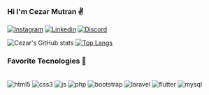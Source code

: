 
### Hi I'm Cezar Mutran ✌️

[![Instagram](https://img.shields.io/badge/Instagram-E4405F?style=for-the-badge&logo=instagram&logoColor=white)](https://www.instagram.com/czr_mutran/)
[![Linkedin](https://img.shields.io/badge/LinkedIn-0077B5?style=for-the-badge&logo=linkedin&logoColor=white)](https://www.linkedin.com/in/cezar-augusto-holanda-mutran-filho-5b2323234/)
[![Discord](https://img.shields.io/badge/Discord-7289DA?style=for-the-badge&logo=discord&logoColor=white)](czr_0707)

![Cezar's GitHub stats](https://github-readme-stats.vercel.app/api?username=czr125&show_icons=true&theme=dracula)
[![Top Langs](https://github-readme-stats.vercel.app/api/top-langs/?username=czr125&layout=donut&theme=dracula)](https://github.com/anuraghazra/github-readme-stats)

### Favorite Tecnologies 🏹
<div style="display: inline_block"><br/>
<img align="center" alt="html5" src="https://img.shields.io/badge/HTML5-E34F26?style=for-the-badge&logo=html5&logoColor=white"/>
<img align="center" alt="css3" src="https://img.shields.io/badge/CSS3-1572B6?style=for-the-badge&logo=css3&logoColor=white">
<img align="center" alt="js" src="https://img.shields.io/badge/JavaScript-F7DF1E?style=for-the-badge&logo=javascript&logoColor=black">
<img align="center" alt="php" src="https://img.shields.io/badge/PHP-777BB4?style=for-the-badge&logo=php&logoColor=white">
<img align="center" alt="bootstrap" src="https://img.shields.io/badge/Bootstrap-563D7C?style=for-the-badge&logo=bootstrap&logoColor=white">
<img align="center" alt="laravel" src="https://img.shields.io/badge/Laravel-FF2D20?style=for-the-badge&logo=laravel&logoColor=white">
<img align="center" alt="flutter" src="https://img.shields.io/badge/Flutter-02569B?style=for-the-badge&logo=flutter&logoColor=white">
<img align="center" alt="mysql" src="https://img.shields.io/badge/MySQL-00000F?style=for-the-badge&logo=mysql&logoColor=white">
</div>


